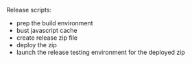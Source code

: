 Release scripts:

- prep the build environment
- bust javascript cache
- create release zip file
- deploy the zip
- launch the release testing environment for the deployed zip